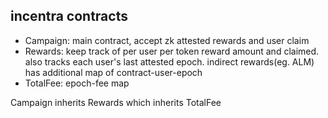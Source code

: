 ## incentra contracts
- Campaign: main contract, accept zk attested rewards and user claim
- Rewards: keep track of per user per token reward amount and claimed. also tracks each user's last attested epoch. indirect rewards(eg. ALM) has additional map of contract-user-epoch
- TotalFee: epoch-fee map

Campaign inherits Rewards which inherits TotalFee